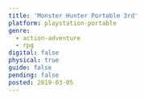 ```yaml
---
title: 'Monster Hunter Portable 3rd'
platform: playstation-portable
genre:
  - action-adventure
  - rpg
digital: false
physical: true
guide: false
pending: false
posted: 2019-03-05
---
```

